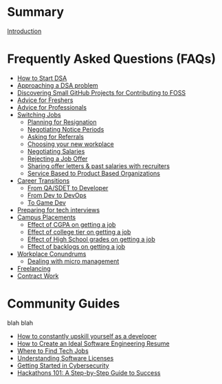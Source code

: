 # Summary

[Introduction](../README.md)

# Frequently Asked Questions (FAQs)

- [How to Start DSA](faqs/how-to-start-dsa.md)
- [Approaching a DSA problem](./faqs/approaching-a-DSA-problem.md)
- [Discovering Small GitHub Projects for Contributing to FOSS](faqs/finding-small-foss-projects-on-github.md)
- [Advice for Freshers](./faqs/advice-for-freshers.md)
- [Advice for Professionals](./faqs/advice-for-professionals.md)
- [Switching Jobs](./faqs/switching-jobs/README.md)
  - [Planning for Resignation](./faqs/switching-jobs/planning-for-resignation.md)
  - [Negotiating Notice Periods](./faqs/switching-jobs/negotiating-notice-periods.md)
  - [Asking for Referrals](./faqs/switching-jobs/asking-for-referrals.md)
  - [Choosing your new workplace](./faqs/switching-jobs/choosing-your-new-workplace.md)
  - [Negotiating Salaries](./faqs/switching-jobs/negotiating-salaries.md)
  - [Rejecting a Job Offer](./faqs/switching-jobs/rejecting-an-offer.md)
  - [Sharing offer letters & past salaries with recruiters](./faqs/switching-jobs/sharing-offer-letters-and-past-salaries.md)
  - [Service Based to Product Based Organizations](./faqs/switching-jobs/service-based-to-product-based.md)
- [Career Transitions](./faqs/career-transitions/README.md)
  - [From QA/SDET to Developer](./faqs/career-transitions/qa-sdet-to-dev.md)
  - [From Dev to DevOps](./faqs/career-transitions/dev-to-devops.md)
  - [To Game Dev](./faqs/career-transitions/game-dev.md)
- [Preparing for tech interviews](./faqs/tech-interviews.md)
- [Campus Placements](./faqs/campus-placements/README.md)
  - [Effect of CGPA on getting a job](./faqs/campus-placements/effect-of-cgpa-getting-job.md)
  - [Effect of college tier on getting a job](./faqs/campus-placements/effect-college-tier.md)
  - [Effect of High School grades on getting a job](./faqs/campus-placements/effect-of-high-school-grades.md)
  - [Effect of backlogs on getting a job]()
- [Workplace Conundrums]()
  - [Dealing with micro management]()
- [Freelancing](./faqs/freelancing.md)
- [Contract Work](./faqs/contract-work.md)

# Community Guides

blah blah

- [How to constantly upskill yourself as a developer](community-guides/how-to-constantly-upskill-yourself-as-a-developer.md)
- [How to Create an Ideal Software Engineering Resume](./community-guides/how-to-create-an-ideal-software-engineering-resume.md)
- [Where to Find Tech Jobs](./community-guides/where-to-find-tech-jobs.md)
- [Understanding Software Licenses](./community-guides/understanding-software-licenses.md)
- [Getting Started in Cybersecurity](./community-guides/resources-to-get-started-in-cybersecurity.md)
- [Hackathons 101: A Step-by-Step Guide to Success](./community-guides/hackathons-101-a-step-by-step-guide-to-success.md)
